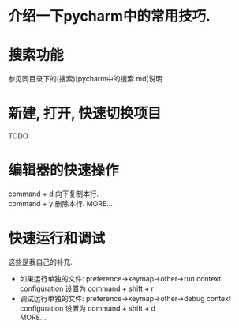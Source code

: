 # 介绍一下pycharm中的常用技巧.  

# 搜索功能  
参见同目录下的(搜索)[pycharm中的搜索.md]说明

# 新建, 打开, 快速切换项目
TODO

# 编辑器的快速操作  
command + d:向下复制本行.  
command + y:删除本行. 
MORE...

# 快速运行和调试
这些是我自己的补充.    
- 如果运行单独的文件: preference->keymap->other->run context configuration 设置为 command + shift + r  
- 调试运行单独的文件: preference->keymap->other->debug context configuration 设置为 command + shift + d  
MORE...
